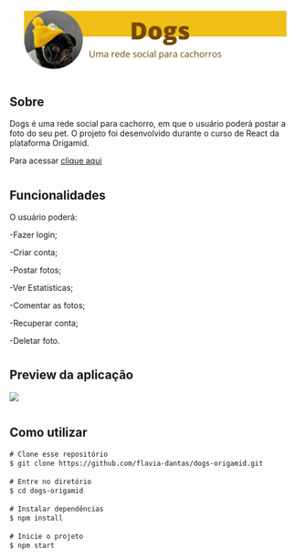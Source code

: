 <img src="./src/Assets/Dogs-readme.jpg">

#
## Sobre
Dogs é uma rede social para cachorro, em que o usuário poderá postar a foto do seu pet. O projeto foi desenvolvido durante o curso de React da plataforma Origamid.

Para acessar [clique aqui](https://dogs-origamid-project.vercel.app/)
#
## Funcionalidades
O usuário poderá:

-Fazer login;

-Criar conta;

-Postar fotos;

-Ver Estatísticas;

-Comentar as fotos;

-Recuperar conta;

-Deletar foto.

#

##  Preview da aplicação
<img src="./src/Assets/dogs-gif.gif">

#
## Como utilizar

    # Clone esse repositório
    $ git clone https://github.com/flavia-dantas/dogs-origamid.git

    # Entre no diretório
    $ cd dogs-origamid

    # Instalar dependências
    $ npm install

    # Inicie o projeto
    $ npm start
